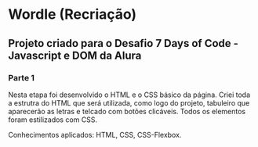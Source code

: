 # Wordle (Recriação)

## Projeto criado para o Desafio 7 Days of Code - Javascript e DOM da Alura

### Parte 1

Nesta etapa foi desenvolvido o HTML e o CSS básico da página.
Criei toda a estrutra do HTML que será utilizada, como logo do projeto, tabuleiro que aparecerão as letras e telcado com botões clicáveis.
Todos os elementos foram estilizados com CSS.

Conhecimentos aplicados: HTML, CSS, CSS-Flexbox.

